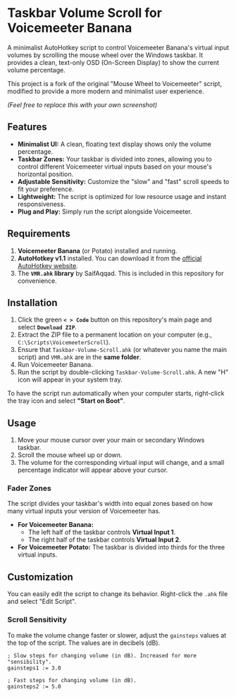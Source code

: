 # Taskbar Volume Scroll for Voicemeeter Banana

A minimalist AutoHotkey script to control Voicemeeter Banana's virtual input volumes by scrolling the mouse wheel over the Windows taskbar. It provides a clean, text-only OSD (On-Screen Display) to show the current volume percentage.

This project is a fork of the original "Mouse Wheel to Voicemeeter" script, modified to provide a more modern and minimalist user experience.


*(Feel free to replace this with your own screenshot)*

## Features

*   **Minimalist UI:** A clean, floating text display shows only the volume percentage.
*   **Taskbar Zones:** Your taskbar is divided into zones, allowing you to control different Voicemeeter virtual inputs based on your mouse's horizontal position.
*   **Adjustable Sensitivity:** Customize the "slow" and "fast" scroll speeds to fit your preference.
*   **Lightweight:** The script is optimized for low resource usage and instant responsiveness.
*   **Plug and Play:** Simply run the script alongside Voicemeeter.

## Requirements

1.  **Voicemeeter Banana** (or Potato) installed and running.
2.  **AutoHotkey v1.1** installed. You can download it from the [official AutoHotkey website](https://www.autohotkey.com/).
3.  The **`VMR.ahk` library** by SaifAqqad. This is included in this repository for convenience.

## Installation

1.  Click the green **`< > Code`** button on this repository's main page and select **`Download ZIP`**.
2.  Extract the ZIP file to a permanent location on your computer (e.g., `C:\Scripts\VoicemeeterScroll`).
3.  Ensure that `Taskbar-Volume-Scroll.ahk` (or whatever you name the main script) and `VMR.ahk` are in the **same folder**.
4.  Run Voicemeeter Banana.
5.  Run the script by double-clicking `Taskbar-Volume-Scroll.ahk`. A new "H" icon will appear in your system tray.

To have the script run automatically when your computer starts, right-click the tray icon and select **"Start on Boot"**.

## Usage

1.  Move your mouse cursor over your main or secondary Windows taskbar.
2.  Scroll the mouse wheel up or down.
3.  The volume for the corresponding virtual input will change, and a small percentage indicator will appear above your cursor.

### Fader Zones

The script divides your taskbar's width into equal zones based on how many virtual inputs your version of Voicemeeter has.

*   **For Voicemeeter Banana:**
    *   The left half of the taskbar controls **Virtual Input 1**.
    *   The right half of the taskbar controls **Virtual Input 2**.
*   **For Voicemeeter Potato:** The taskbar is divided into thirds for the three virtual inputs.

## Customization

You can easily edit the script to change its behavior. Right-click the `.ahk` file and select "Edit Script".

### Scroll Sensitivity

To make the volume change faster or slower, adjust the `gainsteps` values at the top of the script. The values are in decibels (dB).

```autohotkey
; Slow steps for changing volume (in dB). Increased for more "sensibility".
gainsteps1 := 3.0

; Fast steps for changing volume (in dB).
gainsteps2 := 5.0
